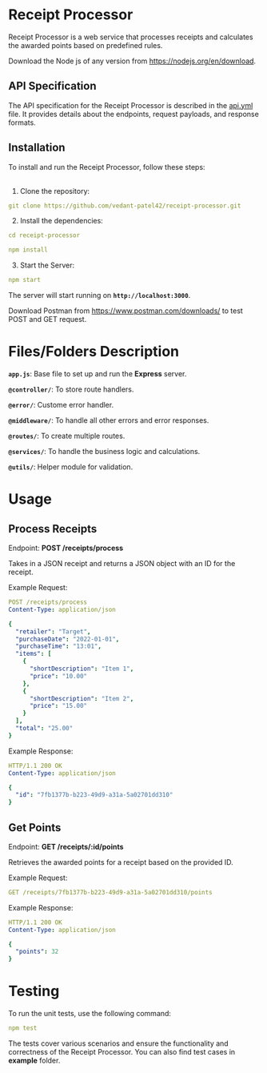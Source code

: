 # Receipt Processor

Receipt Processor is a web service that processes receipts and calculates the awarded points based on predefined rules.

Download the Node js of any version from https://nodejs.org/en/download.

## API Specification
The API specification for the Receipt Processor is described in the <a href="https://github.com/vedantpatel98/Fetch_assessment/blob/main/receipt-processor/api.yml">api.yml</a> file. It provides details about the endpoints, request payloads, and response formats.

## Installation

To install and run the Receipt Processor, follow these steps:<br><br>
1. Clone the repository:
```yaml
git clone https://github.com/vedant-patel42/receipt-processor.git
```
2. Install the dependencies:
```yaml
cd receipt-processor
```
```yaml
npm install
```
3. Start the Server:
```yaml
npm start
```
The server will start running on <b>`http://localhost:3000`</b>.

Download Postman from https://www.postman.com/downloads/ to test POST and GET request.

# Files/Folders Description

  <b>```app.js```</b>: Base file to set up and run the <b>Express</b> server.
  
  <b>```@controller/```</b>: To store route handlers.

  <b>```@error/```</b>: Custome error handler.

  <b>```@middleware/```</b>: To handle all other errors and error responses.

  <b>```@routes/```</b>: To create multiple routes.

  <b>```@services/```</b>: To handle the business logic and calculations.

  <b>```@utils/```</b>: Helper module for validation.


# Usage
## Process Receipts
Endpoint: <b>POST /receipts/process</b>

Takes in a JSON receipt and returns a JSON object with an ID for the receipt.

Example Request:
```yaml
POST /receipts/process
Content-Type: application/json

{
  "retailer": "Target",
  "purchaseDate": "2022-01-01",
  "purchaseTime": "13:01",
  "items": [
    {
      "shortDescription": "Item 1",
      "price": "10.00"
    },
    {
      "shortDescription": "Item 2",
      "price": "15.00"
    }
  ],
  "total": "25.00"
}
```

Example Response:

```yaml
HTTP/1.1 200 OK
Content-Type: application/json

{
  "id": "7fb1377b-b223-49d9-a31a-5a02701dd310"
}
```

## Get Points

Endpoint: <b>GET /receipts/:id/points</b>

Retrieves the awarded points for a receipt based on the provided ID.

Example Request:

```yaml
GET /receipts/7fb1377b-b223-49d9-a31a-5a02701dd310/points
```
Example Response:

```yaml
HTTP/1.1 200 OK
Content-Type: application/json

{
  "points": 32
}
```

# Testing

To run the unit tests, use the following command:

```yaml
npm test
```

The tests cover various scenarios and ensure the functionality and correctness of the Receipt Processor. You can also find test cases in <b>example</b> folder.



